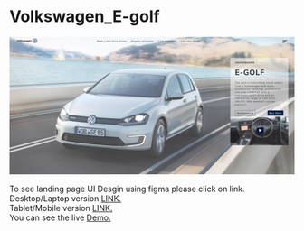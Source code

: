 # Volkswagen_E-golf




![Volkswagen_E-golf](Pictures/Screenshot%202020-11-06%20at%2018.34.42.png)

To see landing page UI Desgin using figma please click on link.<br>
Desktop/Laptop version [LINK.](https://www.figma.com/file/wxsfPfR3fCsRSuUfKzR0C9/Desktop-Laptop)<br>
Tablet/Mobile version [LINK.](https://www.figma.com/file/jNYkn891HEq6CydtxtA5hG/Tablet-Mobile)<br>
You can see the live [Demo.]( https://williamsilvaw07.github.io/Volkswagen_E-golf/.)
